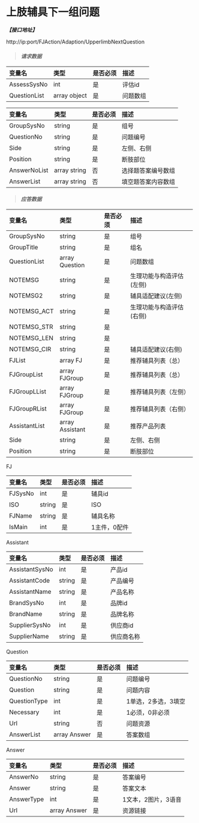 # 上肢辅具下一组问题

_**【接口地址】**_

http://ip:port/FJAction/Adaption/UpperlimbNextQuestion

> #### _请求数据_

| 变量名 | 类型 | 是否必须 | 描述 |
| :--- | :--- | :--- | :--- |
| AssessSysNo | int| 是 | 评估id |
| QuestionList | array object | 是 | 问题数组 |

| 变量名 | 类型 | 是否必须 | 描述 |
| :--- | :--- | :--- | :--- |
| GroupSysNo | string | 是 | 组号 |
| QuestionNo | string | 是 | 问题编号 |
| Side | string | 是 | 左侧、右侧 |
| Position | string | 是 | 断肢部位 |
| AnswerNoList | array string | 否 | 选择题答案编号数组 |
| AnswerList | array string | 否 | 填空题答案内容数组 |

> #### _应答数据_

| 变量名 | 类型 | 是否必须 | 描述 |
| :--- | :--- | :--- | :--- |
| GroupSysNo | string | 是 | 组号 |
| GroupTitle | string | 是 | 组名 |
| QuestionList | array Question | 是 | 问题数组 |
| NOTEMSG | string | 是 | 生理功能与构造评估(左侧) |
| NOTEMSG2 | string | 是 | 辅具适配建议(左侧) |
| NOTEMSG_ACT | string | 是 | 生理功能与构造评估(右侧) |
| NOTEMSG_STR | string | 是 |  |
| NOTEMSG_LEN | string | 是 |  |
| NOTEMSG_CIR | string | 是 | 辅具适配建议(右侧) |
| FJList | array FJ | 是 | 推荐辅具列表（总） |
| FJGroupList | array FJGroup | 是 | 推荐辅具列表（总） |
| FJGroupLList | array FJGroup | 是 | 推荐辅具列表（左侧） |
| FJGroupRList | array FJGroup | 是 | 推荐辅具列表（右侧） |
| AssistantList | array Assistant | 是 | 推荐产品列表 |
| Side | string | 是 | 左侧、右侧 |
| Position | string | 是 | 断肢部位 |

FJ

| 变量名 | 类型 | 是否必须 | 描述 |
| :--- | :--- | :--- | :--- |
| FJSysNo | int | 是 | 辅具id |
| ISO | string | 是 | ISO |
| FJName | string | 是 | 辅具名称 |
| IsMain | int | 是 | 1主件，0配件 |

Assistant

| 变量名 | 类型 | 是否必须 | 描述 |
| :--- | :--- | :--- | :--- |
| AssistantSysNo | int | 是 | 产品id |
| AssistantCode | string | 是 | 产品编号 |
| AssistantName | string | 是 | 产品名称 |
| BrandSysNo | int | 是 | 品牌id |
| BrandName | string | 是 | 品牌名称 |
| SupplierSysNo | int | 是 | 供应商id |
| SupplierName | string | 是 | 供应商名称 |

Question

| 变量名 | 类型 | 是否必须 | 描述 |
| :--- | :--- | :--- | :--- |
| QuestionNo | string | 是 | 问题编号 |
| Question | string | 是 | 问题内容 |
| QuestionType | int | 是 | 1单选，2多选，3填空 |
| Necessary | int | 是 | 1必须，0非必须 |
| Url | string | 否 | 问题资源 |
| AnswerList | array Answer | 是 | 答案数组 |

Answer

| 变量名 | 类型 | 是否必须 | 描述 |
| :--- | :--- | :--- | :--- |
| AnswerNo | string | 是 | 答案编号 |
| Answer | string | 是 | 答案文本 |
| AnswerType | int | 是 | 1文本，2图片，3语音 |
| Url | array Answer | 是 | 资源链接 |